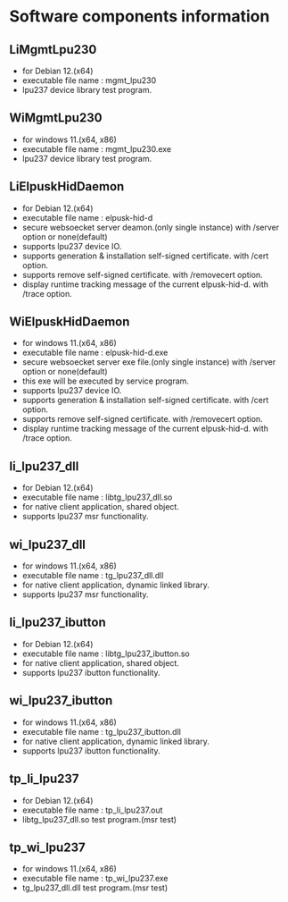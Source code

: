 # Software components information

## LiMgmtLpu230
- for Debian 12.(x64)
- executable file name : mgmt_lpu230
- lpu237 device library test program.

## WiMgmtLpu230
- for windows 11.(x64, x86)
- executable file name : mgmt_lpu230.exe
- lpu237 device library test program.

## LiElpuskHidDaemon
- for Debian 12.(x64)
- executable file name : elpusk-hid-d
- secure websoecket server deamon.(only single instance) with /server option or none(default)
- supports lpu237 device IO.
- supports generation & installation self-signed certificate. with /cert option.
- supports remove self-signed certificate. with /removecert option.
- display runtime tracking message of the current elpusk-hid-d. with /trace option.

## WiElpuskHidDaemon
- for windows 11.(x64, x86)
- executable file name : elpusk-hid-d.exe
- secure websoecket server exe file.(only single instance) with /server option or none(default)
- this exe will be executed by service program.
- supports lpu237 device IO.
- supports generation & installation self-signed certificate. with /cert option.
- supports remove self-signed certificate. with /removecert option.
- display runtime tracking message of the current elpusk-hid-d. with /trace option.

## li_lpu237_dll
- for Debian 12.(x64)
- executable file name : libtg_lpu237_dll.so
- for native client application, shared object.
- supports lpu237 msr functionality.

## wi_lpu237_dll
- for windows 11.(x64, x86)
- executable file name : tg_lpu237_dll.dll
- for native client application, dynamic linked library.
- supports lpu237 msr functionality.

## li_lpu237_ibutton
- for Debian 12.(x64)
- executable file name : libtg_lpu237_ibutton.so
- for native client application, shared object.
- supports lpu237 ibutton functionality.

## wi_lpu237_ibutton
- for windows 11.(x64, x86)
- executable file name : tg_lpu237_ibutton.dll
- for native client application, dynamic linked library.
- supports lpu237 ibutton functionality.

## tp_li_lpu237
- for Debian 12.(x64)
- executable file name : tp_li_lpu237.out
- libtg_lpu237_dll.so test program.(msr test)

## tp_wi_lpu237
- for windows 11.(x64, x86)
- executable file name : tp_wi_lpu237.exe
- tg_lpu237_dll.dll test program.(msr test)

